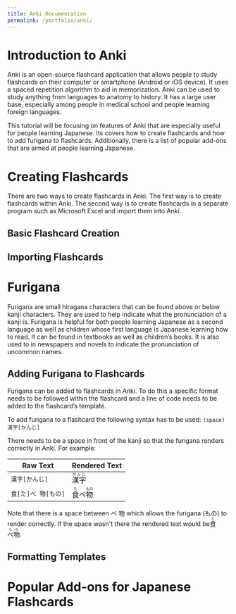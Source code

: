 ```yaml
---
title: Anki Documentation
permalink: /portfolio/anki/
---
```

# Introduction to Anki
Anki is an open-source flashcard application that allows people to study flashcards on their computer or smartphone (Android or iOS device). It uses a spaced repetition algorithm to aid in memorization. Anki can be used to study anything from languages to anatomy to history. It has a large user base, especially among people in medical school and people learning foreign languages.

This tutorial will be focusing on features of Anki that are especially useful for people learning Japanese. Its covers how to create flashcards and how to add furigana to flashcards. Additionally, there is a list of popular add-ons that are aimed at people learning Japanese.

# Creating Flashcards
There are two ways to create flashcards in Anki. The first way is to create flashcards within Anki. The second way is to create flashcards in a separate program such as Microsoft Excel and import them into Anki.

## Basic Flashcard Creation

## Importing Flashcards

# Furigana
Furigana are small hiragana characters that can be found above or below kanji characters. They are used to help indicate what the pronunciation of a kanji is. Furigana is helpful for both people learning Japanese as a second language as well as children whose first language is Japanese learning how to read. It can be found in textbooks as well as children’s books. It is also used to in newspapers and novels to indicate the pronunciation of uncommon names.

## Adding Furigana to Flashcards
Furigana can be added to flashcards in Anki. To do this a specific format needs to be followed within the flashcard and a line of code needs to be added to the flashcard’s template.

To add furigana to a flashcard the following syntax has to be used: 
`(space)漢字[かんじ]`

There needs to be a space in front of the kanji so that the furigana renders correctly in Anki. For example:

| Raw Text       | Rendered Text             |
| -------------- | ------------------------- |
| `漢字[かんじ]`  | <ruby><rb>漢字</rb><rt>かんじ</rt></ruby> |
| `食[た]べ 物[もの]` | <ruby><rb>食</rb><rt>た</rt></ruby>べ<ruby><rb>物</rb><rt>もの</rt></ruby> |

Note that there is a space between べ 物 which allows the furigana (もの) to render correctly. If the space wasn't there the rendered text would be <ruby><rb>食</rb><rt>た</rt>べ<rb>物</rb><rt>もの</rt></ruby>.

## Formatting Templates

# Popular Add-ons for Japanese Flashcards